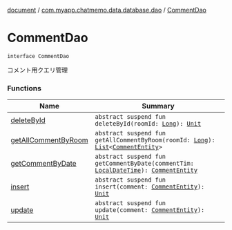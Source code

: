 [document](../../index.md) / [com.myapp.chatmemo.data.database.dao](../index.md) / [CommentDao](./index.md)

# CommentDao

`interface CommentDao`

コメント用クエリ管理

### Functions

| Name | Summary |
|---|---|
| [deleteById](delete-by-id.md) | `abstract suspend fun deleteById(roomId: `[`Long`](https://kotlinlang.org/api/latest/jvm/stdlib/kotlin/-long/index.html)`): `[`Unit`](https://kotlinlang.org/api/latest/jvm/stdlib/kotlin/-unit/index.html) |
| [getAllCommentByRoom](get-all-comment-by-room.md) | `abstract suspend fun getAllCommentByRoom(roomId: `[`Long`](https://kotlinlang.org/api/latest/jvm/stdlib/kotlin/-long/index.html)`): `[`List`](https://kotlinlang.org/api/latest/jvm/stdlib/kotlin.collections/-list/index.html)`<`[`CommentEntity`](../../com.myapp.chatmemo.data.database.entity/-comment-entity/index.md)`>` |
| [getCommentByDate](get-comment-by-date.md) | `abstract suspend fun getCommentByDate(commentTim: `[`LocalDateTime`](https://developer.android.com/reference/java/time/LocalDateTime.html)`): `[`CommentEntity`](../../com.myapp.chatmemo.data.database.entity/-comment-entity/index.md) |
| [insert](insert.md) | `abstract suspend fun insert(comment: `[`CommentEntity`](../../com.myapp.chatmemo.data.database.entity/-comment-entity/index.md)`): `[`Unit`](https://kotlinlang.org/api/latest/jvm/stdlib/kotlin/-unit/index.html) |
| [update](update.md) | `abstract suspend fun update(comment: `[`CommentEntity`](../../com.myapp.chatmemo.data.database.entity/-comment-entity/index.md)`): `[`Unit`](https://kotlinlang.org/api/latest/jvm/stdlib/kotlin/-unit/index.html) |
